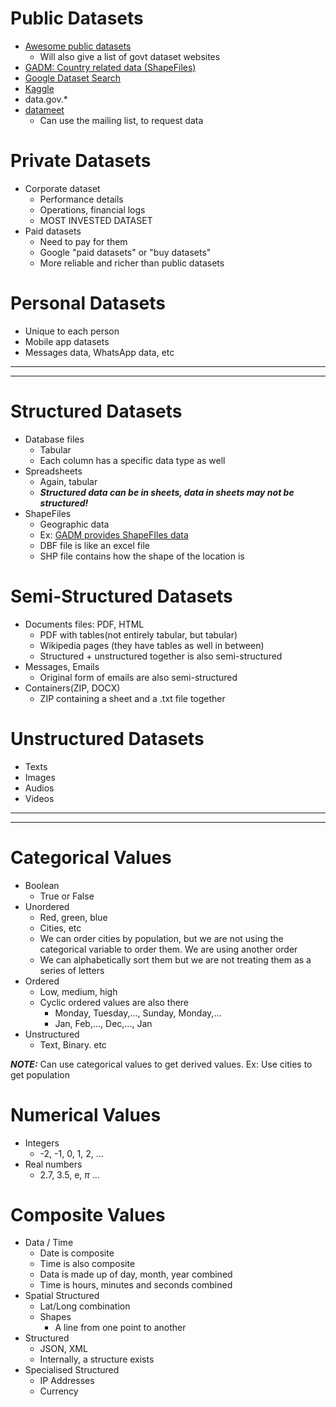 # Public Datasets
- [Awesome public datasets](https://github.com/awesomedata/awesome-public-datasets) 
	- Will also give a list of govt dataset websites
- [GADM: Country related data (ShapeFiles)](https://gadm.org/)
- [Google Dataset Search](https://datasetsearch.research.google.com)
- [Kaggle](https://www.kaggle.com/)
- data.gov.*
- [datameet](https://datameet.org/)
	- Can use the mailing list, to request data

# Private Datasets
- Corporate dataset
	- Performance details
	- Operations, financial logs
	- MOST INVESTED DATASET
- Paid datasets
	- Need to pay for them
	- Google "paid datasets" or "buy datasets"
	- More reliable and richer than public datasets

# Personal Datasets
- Unique to each person
- Mobile app datasets
- Messages data, WhatsApp data, etc

***
***
# Structured Datasets
- Database files
	- Tabular
	- Each column has a specific data type as well
- Spreadsheets
	- Again, tabular
	- __*Structured data can be in sheets, data in sheets may not be structured!*__
- ShapeFiles
	- Geographic data
	- Ex: [GADM provides ShapeFIles data](https://GADM.org/)
	- DBF file is like an excel file
	- SHP file contains how the shape of the location is

# Semi-Structured Datasets
- Documents files: PDF, HTML
	- PDF with tables(not entirely tabular, but tabular)
	- Wikipedia pages (they have tables as well in between)
	- Structured + unstructured together is also semi-structured
- Messages, Emails
	- Original form of emails are also semi-structured
- Containers(ZIP, DOCX)
	- ZIP containing a sheet and a .txt file together

# Unstructured Datasets
- Texts
- Images
- Audios
- Videos

***
***
# Categorical Values
- Boolean
	- True or False
- Unordered
	- Red, green, blue
	- Cities, etc
	- We can order cities by population, but we are not using the categorical variable to order them. We are using another order
	- We can alphabetically sort them but we are not treating them as a series of letters
- Ordered
	- Low, medium, high
	- Cyclic ordered values are also there
		- Monday, Tuesday,..., Sunday, Monday,...
		- Jan, Feb,..., Dec,..., Jan
- Unstructured
	- Text, Binary. etc

***NOTE:*** Can use categorical values to get derived values. Ex: Use cities to get population


# Numerical Values
- Integers
	- -2, -1, 0, 1, 2, ...
- Real numbers
	- 2.7, 3.5, e, $\pi$ ...

# Composite Values
- Data / Time
	- Date is composite
	- Time is also composite
	- Data is made up of day, month, year combined
	- Time is hours, minutes and seconds combined
- Spatial Structured
	- Lat/Long combination
	- Shapes
		- A line from one point to another
- Structured
	- JSON, XML
	- Internally, a structure exists
- Specialised Structured
	- IP Addresses
	- Currency
